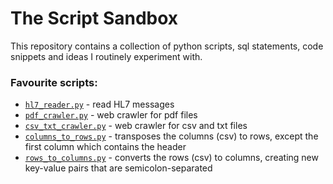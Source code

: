 # The Script Sandbox
This repository contains a collection of python scripts, sql statements, code snippets and ideas I routinely experiment with.

### Favourite scripts:
- [`hl7_reader.py`](script-sandbox/HL7_parser.py) - read HL7 messages
- [`pdf_crawler.py`](script-sandbox/pdf_crawler.py) - web crawler for pdf files
- [`csv_txt_crawler.py`](script-sandbox/csv_txt_crawler.py) - web crawler for csv and txt files
- [`columns_to_rows.py`](script-sandbox/columns_to_rows.py) - transposes the columns (csv) to rows, except the first column which contains the header
- [`rows_to_columns.py`](script-sandbox/rows_to_columns.py) - converts the rows (csv) to columns, creating new key-value pairs that are semicolon-separated
